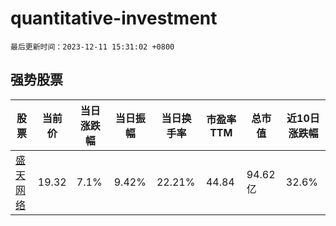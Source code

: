 # quantitative-investment

`最后更新时间：2023-12-11 15:31:02 +0800`

## 强势股票

|股票|当前价|当日涨跌幅|当日振幅|当日换手率|市盈率TTM|总市值|近10日涨跌幅|
|----|----|----|----|----|----|----|----|
|[盛天网络](https://xueqiu.com/S/SZ300494)|19.32|7.1%|9.42%|22.21%|44.84|94.62亿|32.6%|
